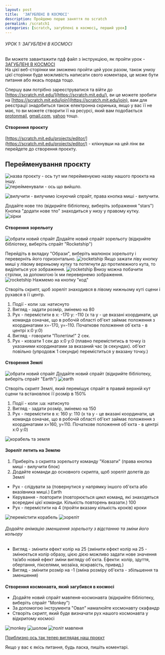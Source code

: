 ```yaml
---
layout: post
title:  'ЗАГУБЛЕНІ В КОСМОСІ'
description: Пройдемо перше заняття по scratch
permalink: /scratch1
categories: [scratch, загублені в космосі, перший урок]
---
```


###### УРОК 1: ЗАГУБЛЕНІ В КОСМОСІ

  
Ви можете завантажити пдф файл з інструкцією, як пройти урок - [ЗАГУБЛЕНІ В КОСМОСІ](https://osvita-code.github.io/scratch/pdf/1.pdf)   
На цієї веб-сторінки ми зможемо пройти цей урок разом, також унизу цієї сторінки 
буде можливість написати свого коментара, це може бути питання або якась порада тощо.   

Спершу вам потрібно зареєструватися та війти до [https://scratch.mit.edu/](https://scratch.mit.edu/), ви це можете зробити на 
[https://scratch.mit.edu/join](https://scratch.mit.edu/join), вам для реєстрації знадобиться також електронна скринька, якщо у вас її не має, то ви можете створити її на ресурсі, який вам подобається [protonmail](https://protonmail.com/ua/signup), [gmail.com](https://gmail.com), [yahoo](https://login.yahoo.com/account/create) тощо.    

#### Створення проєкту

[https://scratch.mit.edu/projects/editor/](https://scratch.mit.edu/projects/editor/) - клікнувши на цей лінк ви перейдете до створення проєкту.   
## Перейменування проєкту

![назва проєкту](./images/1/назва.png) - ось тут ми перейменуємо назву нашого проєкта на іншу.   
![перейменували](./images/1/перейменували.png) - ось що вийшло.

![вилучити](./images/1/вилучити.png) - вилучимо існуючий спрайт, права кнопка миші - вилучити.   
 
Додайте нове тло (відкрийте бібліотеку, виберіть зображення "stars")   
Кнопка "додати нове тло" знаходиться у низу у правому кутку.     
![зірки](./images/1/зірки.png)

#### Створення зорельоту

![обрати новий спрайт](./images/1/новий_спрайт.png)
Додайте новий спрайт зорельоту (відкрийте бібліотеку, виберіть спрайт "Rocketship")   

Перейдіть в вкладку "Образи", виберіть малюнок зорельоту і переверніть його горизонтально.
![rocketship](./images/1/rocketship-1.png)
Якщо зажати ліву кнопку миші у лівому верхньому кутку та потягнути до протилежного кута, то виділиться усе зображення.
![rocketship](./images/1/rocketship-2.png)
Внизу можна побачити стрілки, за допомогою їх ми перевернемо зображення.   
![rocketship](./images/1/rocketship-3.png)
Нажмемо на кнопку "код"   

Створіть скрипт, щоб зореліт знаходився в лівому нижньому куті сцени і рухався в її центр.   

1. Події - коли :ua: натиснуто  
2. Вигляд - задати розмір, змінемо на 80
3. Рух - перемістити в х: -170 у: -110 (х та у - це вказані координати, ця команда означає, що в робочій області об'єкт займає положення з координатами х=-170, y=-110. Початкове положення об`єкта - в центрі x:0 y:0)
4. Вигляд - говорити "Полетіли!" 2 сек.
5. Рух - ковзати 1 сек до х:0 у:0 (плавно переміститись в точку із указаними координатами за вказаний час (в секундах). об'єкт повільно (упродовж 1 секунди) переміститься у вказану точку.)

#### Створення Землі

![обрати новий спрайт](./images/1/новий_спрайт.png)
Додайте новий спрайт (відкрийте бібліотеку, виберіть спрайт "Earth")
![earth](./images/1/earth.png)

Створіть скрипт Землі, який переміщує спрайт в правий верхній кут сцени та встановлює її розмір в 150%

1. Події - коли :ua: натиснуто  
2. Вигляд - задати розмір, змінемо на 150
3. Рух - перемістити в х: 160 у: 110 (х та у - це вказані координати, ця команда означає, що в робочій області об'єкт займає положення з координатами х=160, y=110. Початкове положення об`єкта - в центрі x:0 y:0)

![корабель та земля](./images/1/корабель_та_земля.png)

#### Зореліт летить на Землю

1. Приберіть з скрипта зорельоту команду "Ковзати" (права кнопка миші - вилучити блок)
2. Додайте команди до основного скрипта, щоб зореліт долетів до Землі

* Рух - слідувати за (повернутися у напрямку іншого об'єкта або вказівника миші.) Earth 
* Керування - повторити (повторюється цикл команд, які знаходяться всередині цієї команди. Кількість повторень вказати.) 100
* Рух - перемістити на 4 (пройти вказану кількість кроків) кроки

![перемістити корабель](./images/1/перемістити_корабель.png)
![зореліт](./images/1/зореліт.png)

###### Додайте анімацію зменшення зорельоту з відстанню та зміни його кольору

* Вигляд - змінити ефект колір на 25 (змінити ефект колір на 25 - змінюється колір образу, цією дією можливо задати нове значення та/або новий ефект зміни вигляду об`єкта. Ефекти: колір, здуття, обертання, пікселями, мозаїка, яскравість, привид.)
* Вигляд - змінити розмір на -1 (зміна розміру об'єкта - збільшення та зменшення)

#### Створення космонавта, який загубився в космосі

* Додайте новий спрайт мавпеня-космонавта (відкрийте бібліотеку, виберіть спрайт "Monkey")
* За допомогою інструмента "Овал" намалюйте космонавту скафандр
* Створіть скрипт, який буде визначати рух нашого космонавта у відкритому космосі

![monkey](./images/1/monkey.png)
![шолом](./images/1/шолом.png)
![політ мавпеня](./images/1/політ_мавпеня.png)

[Приблизно ось так тепер виглядає наш проєкт](https://osvita-code.github.io/scratch/html/1.html)  

Якщо у вас є якісь питання, будь ласка, пишіть коментарі.

